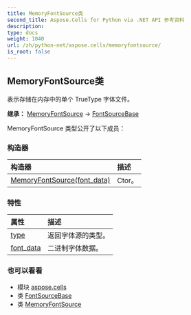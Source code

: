 ```yaml
---
title: MemoryFontSource类
second_title: Aspose.Cells for Python via .NET API 参考资料
description:
type: docs
weight: 1040
url: /zh/python-net/aspose.cells/memoryfontsource/
is_root: false
---
```

## MemoryFontSource类
表示存储在内存中的单个 TrueType 字体文件。



**继承：** [MemoryFontSource](/cells/python-net/aspose.cells/memoryfontsource) → 
[FontSourceBase](/cells/zh/python-net/aspose.cells/fontsourcebase)



MemoryFontSource 类型公开了以下成员：

### 构造器
|构造器|描述|
| :- | :- |
| [MemoryFontSource(font_data)](/cells/zh/python-net/aspose.cells/memoryfontsource/__init__/#bytes) | Ctor。|


### 特性
|属性|描述|
| :- | :- |
| [type](/cells/zh/python-net/aspose.cells/memoryfontsource/type) |返回字体源的类型。|
| [font_data](/cells/zh/python-net/aspose.cells/memoryfontsource/font_data) |二进制字体数据。|



### 也可以看看
* 模块 [aspose.cells](..)
* 类 [FontSourceBase](/cells/zh/python-net/aspose.cells/fontsourcebase)
* 类 [MemoryFontSource](/cells/zh/python-net/aspose.cells/memoryfontsource)
